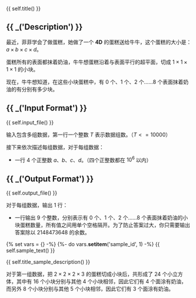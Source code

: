 {{ self.title() }}

## {{ _('Description') }}

最近，菲菲学会了做蛋糕，她做了一个 **4D** 的蛋糕送给牛牛，这个蛋糕的大小是： $a \times b \times c \times d$。

蛋糕所有的表面都抹着奶油，牛牛想蛋糕沿着与表面平行的超平面，切成 $1 \times 1 \times 1 \times 1$ 的小块。

现在，牛牛想知道，在这些小块蛋糕中，有 $0$ 个、$1$ 个、$2$ 个……$8$ 个表面抹着奶油的有分别有多少块。

## {{ _('Input Format') }}

{{ self.input_file() }}

输入包含多组数据，第一行一个整数 $T$ 表示数据组数。（$T <= 10000$）

接下来依次描述每组数据，对于每组数据：

* 一行 $4$ 个正整数 $a$、$b$、$c$、$d$。（四个正整数都在 $10^6$ 以内）

## {{ _('Output Format') }}

{{ self.output_file() }}

对于每组数据，输出 $1$ 行：

* 一行输出 $9$ 个整数，分别表示有 $0$ 个、$1$ 个、$2$ 个……$8$ 个表面抹着奶油的小块蛋糕数量，所有值之间用单个空格隔开。为了防止答案过大，你只需要输出答案除以 $2148473648$ 的余数。

{% set vars = {} -%}
{%- do vars.__setitem__('sample_id', 1) -%}
{{ self.sample_text() }}

{{ self.title_sample_description() }}

对于第一组数据，把 $2 \times 2 \times 2 \times 3$ 的蛋糕切成小块后，共形成了 $24$ 个小立方体，其中有 $16$ 个小块分别与其他 $4$ 个小块相邻，因此它们有 $4$ 个面涂有奶油，而另外 $8$ 个小块分别与其他 $5$ 个小块相邻，因此它们有 $3$ 个面涂有奶油。

